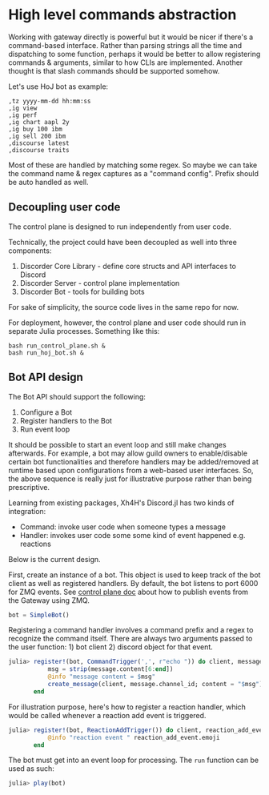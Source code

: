 # High level commands abstraction

Working with gateway directly is powerful but it would be nicer if there's a command-based interface. Rather than parsing strings all the time and dispatching to some function, perhaps it would be better to allow registering commands & arguments, similar to how CLIs are implemented. Another thought is that slash commands should be supported somehow.

Let's use HoJ bot as example:

```
,tz yyyy-mm-dd hh:mm:ss
,ig view
,ig perf
,ig chart aapl 2y
,ig buy 100 ibm
,ig sell 200 ibm
,discourse latest
,discourse traits
```

Most of these are handled by matching some regex. So maybe we can take the command name & regex captures as a "command config". Prefix should be auto handled as well.

## Decoupling user code

The control plane is designed to run independently from user code.

Technically, the project could have been decoupled as well into three components:

1. Discorder Core Library - define core structs and API interfaces to Discord
2. Discorder Server - control plane implementation
3. Discorder Bot - tools for building bots

For sake of simplicity, the source code lives in the same repo for now.

For deployment, however, the control plane and user code should run in separate Julia processes. Something like this:

```
bash run_control_plane.sh &
bash run_hoj_bot.sh &
```


## Bot API design

The Bot API should support the following:

1. Configure a Bot
2. Register handlers to the Bot
3. Run event loop

It should be possible to start an event loop and still make changes afterwards. For example, a bot may allow guild owners to enable/disable certain bot functionalities and therefore handlers may be added/removed at runtime based upon configurations from a web-based user interfaces. So, the above sequence is really just for illustrative purpose rather than being prescriptive.

Learning from existing packages, Xh4H's Discord.jl has two kinds of integration:
- Command: invoke user code when someone types a message
- Handler: invokes user code some some kind of event happened e.g. reactions

Below is the current design.

First, create an instance of a bot. This object is used to keep track of the bot client as well as registered handlers. By default, the bot listens to port 6000 for ZMQ events. See [control plane doc](control_plane.md) about how to publish events from the Gateway using ZMQ.

```julia
bot = SimpleBot()
```

Registering a command handler involves a command prefix and a regex to recognize the command itself. There are always two arguments passed to the user function: 1) bot client 2) discord object for that event.

```julia
julia> register!(bot, CommandTrigger(',', r"echo ")) do client, message
           msg = strip(message.content[6:end])
           @info "message content = $msg"
           create_message(client, message.channel_id; content = "$msg")
       end
```

For illustration purpose, here's how to register a reaction handler, which would be called whenever a reaction add event is triggered.

```julia
julia> register!(bot, ReactionAddTrigger()) do client, reaction_add_event
           @info "reaction event " reaction_add_event.emoji
       end
```

The bot must get into an event loop for processing. The `run` function can be used as such:

```julia
julia> play(bot)
```

